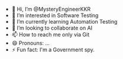 - 👋 Hi, I’m @MysteryEngineerKKR
- 👀 I’m interested in Software Testing
- 🌱 I’m currently learning Automation Testing
- 💞️ I’m looking to collaborate on AI
- 📫 How to reach me only via Git
- 😄 Pronouns: ...
- ⚡ Fun fact: I'm a Government spy.

<!---
MysteryEngineerKKR/MysteryEngineerKKR is a ✨ special ✨ repository because its `README.md` (this file) appears on your GitHub profile.
You can click the Preview link to take a look at your changes.
--->
